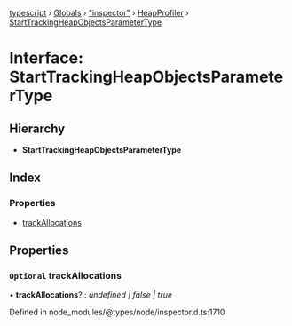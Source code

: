 [typescript](../README.md) › [Globals](../globals.md) › ["inspector"](../modules/_inspector_.md) › [HeapProfiler](../modules/_inspector_.heapprofiler.md) › [StartTrackingHeapObjectsParameterType](_inspector_.heapprofiler.starttrackingheapobjectsparametertype.md)

# Interface: StartTrackingHeapObjectsParameterType

## Hierarchy

* **StartTrackingHeapObjectsParameterType**

## Index

### Properties

* [trackAllocations](_inspector_.heapprofiler.starttrackingheapobjectsparametertype.md#optional-trackallocations)

## Properties

### `Optional` trackAllocations

• **trackAllocations**? : *undefined | false | true*

Defined in node_modules/@types/node/inspector.d.ts:1710
